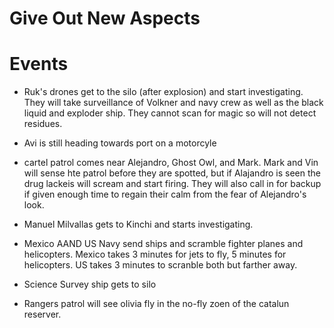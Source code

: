 
# Give Out New Aspects

# Events

- Ruk's drones get to the silo (after explosion) and start investigating. They will take surveillance of Volkner and navy crew as well as the black liquid and exploder ship. They cannot scan for magic so will not detect residues.

- Avi is still heading towards port on a motorcyle

- cartel patrol comes near Alejandro, Ghost Owl, and Mark. Mark and Vin will sense hte patrol before they are spotted, but if Alajandro is seen the drug lackeis will scream and start firing. They will also call in for backup if given enough time to regain their calm from the fear of Alejandro's look.

- Manuel Milvallas gets to Kinchi and starts investigating.

- Mexico AAND US Navy send ships and scramble fighter planes and helicopters. Mexico takes 3 minutes for jets to fly, 5 minutes for helicopters. US takes 3 minutes to scranble both but farther away.

- Science Survey ship gets to silo

- Rangers patrol will see olivia fly in the no-fly zoen of the catalun reserver.
